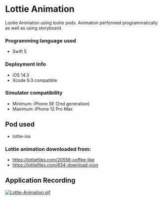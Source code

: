 # Lottie Animation

Lootie Animation using lootie pods. Animation performed programmatically as well as using storyboard.

### Programming language used
- Swift 5

### Deployment Info
- iOS 14.3
- Xcode 9.3 compatible

### Simulator compatibility
- Minimum: iPhone SE (2nd generation)
- Maximum: iPhone 12 Pro Max

## Pod used
- lottie-ios

### Lottie animation downloaded from:
- https://lottiefiles.com/20556-coffee-like
- https://lottiefiles.com/834-download-icon

## Application Recording

[![Lottie-Animation.gif](https://i.postimg.cc/4dZWD0KB/Lottie-Animation.gif)](https://postimg.cc/mcX3M8yH)
